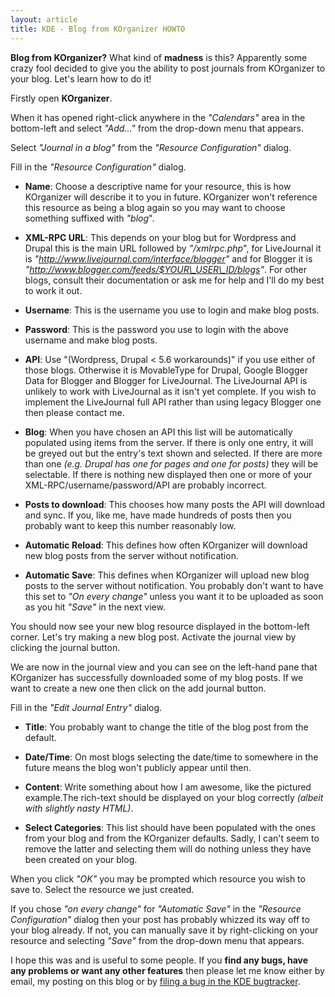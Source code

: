 ```yaml
---
layout: article
title: KDE - Blog from KOrganizer HOWTO
---
```

**Blog from KOrganizer?** What kind of **madness** is this? Apparently some crazy fool decided to give you the ability to post journals from KOrganizer to your blog. Let's learn how to do it!

Firstly open **KOrganizer**.

When it has opened right-click anywhere in the _"Calendars"_ area in the bottom-left  and select _"Add..."_ from the drop-down menu that appears.

Select _"Journal in a blog"_ from the _"Resource Configuration"_ dialog.

Fill in the _"Resource Configuration"_ dialog.

* **Name**: Choose a descriptive name for your resource, this is how KOrganizer will describe it to you in future. KOrganizer won't reference this resource as being a blog again so you may want to choose something suffixed with _"blog_".

* **XML-RPC URL**: This depends on your blog but for Wordpress and Drupal this is the main URL followed by _"/xmlrpc.php_", for LiveJournal it is _"http://www.livejournal.com/interface/blogger"_ and for Blogger it is _"http://www.blogger.com/feeds/$YOUR\_USER\_ID/blogs"_. For other blogs, consult their documentation or ask me for help and I'll do my best to work it out.

* **Username**: This is the username you use to login and make blog posts.

* **Password**: This is the password you use to login with the above username and make blog posts.

* **API**: Use "(Wordpress, Drupal < 5.6 workarounds)" if you use either of those blogs. Otherwise it is MovableType for Drupal, Google Blogger Data for Blogger and Blogger for LiveJournal. The LiveJournal API is unlikely to work with LiveJournal as it isn't yet complete. If you wish to implement the LiveJournal full API rather than using legacy Blogger one then please contact me.

* **Blog**: When you have chosen an API this list will be automatically populated using items from the server. If there is only one entry, it will be greyed out but the entry's text shown and selected. If there are more than one _(e.g. Drupal has one for pages and one for posts)_ they will be selectable. If there is nothing new displayed then one or more of your XML-RPC/username/password/API are probably incorrect.

* **Posts to download**: This chooses how many posts the API will download and sync. If you, like me, have made hundreds of posts then you probably want to keep this number reasonably low.

* **Automatic Reload**: This defines how often KOrganizer will download new blog posts from the server without notification.

* **Automatic Save**: This defines when KOrganizer will upload new blog posts to the server without notification. You probably don't want to have this set to _"On every change"_ unless you want it to be uploaded as soon as you hit _"Save"_ in the next view.

You should now see your new blog resource displayed in the bottom-left corner. Let's try making a new blog post. Activate the journal view by clicking the journal button.

We are now in the journal view and you can see on the left-hand pane that KOrganizer has successfully downloaded some of my blog posts. If we want to create a new one then click on the add journal button.

Fill in the _"Edit Journal Entry"_ dialog.

* **Title**: You probably want to change the title of the blog post from the default.

* **Date/Time**: On most blogs selecting the date/time to somewhere in the future means the blog won't publicly appear until then.

* **Content**: Write something about how I am awesome, like the pictured example.The rich-text should be displayed on your blog correctly _(albeit with slightly nasty HTML)_.

* **Select Categories**: This list should have been populated with the ones from your blog and from the KOrganizer defaults. Sadly, I can't seem to remove the latter and selecting them will do nothing unless they have been created on your blog.

When you click _"OK"_ you may be prompted which resource you wish to save to. Select the resource we just created.

If you chose _"on every change"_ for _"Automatic Save"_ in the _"Resource Configuration"_ dialog then your post has probably whizzed its way off to your blog already. If not, you can manually save it by right-clicking on your resource and selecting _"Save"_ from the drop-down menu that appears.

I hope this was and is useful to some people. If you **find any bugs, have any problems or want any other features** then please let me know either by email, my posting on this blog or by [filing a bug in the KDE bugtracker](https://bugs.kde.org/enter_bug.cgi?format=guided).
